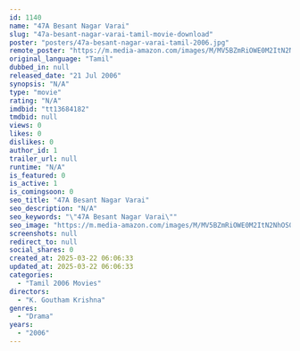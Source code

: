 ```yaml
---
id: 1140
name: "47A Besant Nagar Varai"
slug: "47a-besant-nagar-varai-tamil-movie-download"
poster: "posters/47a-besant-nagar-varai-tamil-2006.jpg"
remote_poster: "https://m.media-amazon.com/images/M/MV5BZmRiOWE0M2ItN2NhOS00ZmI2LWE1NmItZjM2YzU2OWQ1MDE2XkEyXkFqcGdeQXVyMTY1MzAyNjU4._V1_SX300.jpg"
original_language: "Tamil"
dubbed_in: null
released_date: "21 Jul 2006"
synopsis: "N/A"
type: "movie"
rating: "N/A"
imdbid: "tt13684182"
tmdbid: null
views: 0
likes: 0
dislikes: 0
author_id: 1
trailer_url: null
runtime: "N/A"
is_featured: 0
is_active: 1
is_comingsoon: 0
seo_title: "47A Besant Nagar Varai"
seo_description: "N/A"
seo_keywords: "\"47A Besant Nagar Varai\""
seo_image: "https://m.media-amazon.com/images/M/MV5BZmRiOWE0M2ItN2NhOS00ZmI2LWE1NmItZjM2YzU2OWQ1MDE2XkEyXkFqcGdeQXVyMTY1MzAyNjU4._V1_SX300.jpg"
screenshots: null
redirect_to: null
social_shares: 0
created_at: 2025-03-22 06:06:33
updated_at: 2025-03-22 06:06:33
categories:
  - "Tamil 2006 Movies"
directors:
  - "K. Goutham Krishna"
genres:
  - "Drama"
years:
  - "2006"
---
```

